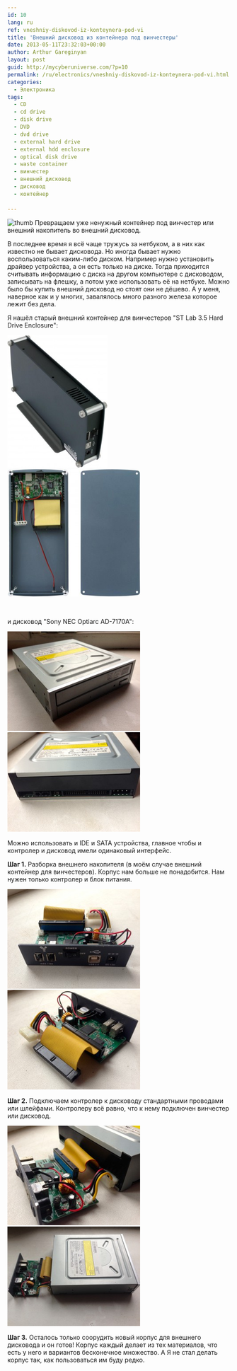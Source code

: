 ```yaml
---
id: 10
lang: ru
ref: vneshniy-diskovod-iz-konteynera-pod-vi
title: 'Внешний дисковод из контейнера под винчестеры'
date: 2013-05-11T23:32:03+00:00
author: Arthur Gareginyan
layout: post
guid: http://mycyberuniverse.com/?p=10
permalink: /ru/electronics/vneshniy-diskovod-iz-konteynera-pod-vi.html
categories:
  - Электроника
tags:
  - CD
  - cd drive
  - disk drive
  - DVD
  - dvd drive
  - external hard drive
  - external hdd enclosure
  - optical disk drive
  - waste container
  - винчестер
  - внешний дисковод
  - дисковод
  - контейнер

---
```


![thumb]()
Превращаем уже ненужный контейнер под винчестер или внешний накопитель во внешний дисковод.

В последнее время я всё чаще тружусь за нетбуком, а в них как известно не бывает дисковода. Но иногда бывает нужно воспользоваться каким-либо диском. Например нужно установить драйвер устройства, а он есть только на диске. Тогда приходится считывать информацию с диска на другом компьютере с дисководом, записывать на флешку, а потом уже использовать её на нетбуке. Можно было бы купить внешний дисковод но стоят они не дёшево. А у меня, наверное как и у многих, завалялось много разного железа которое лежит без дела.

Я нашёл старый внешний контейнер для винчестеров "ST Lab 3.5 Hard Drive Enclosure":

<img class=" size-medium wp-image-619 alignleft" src="/images/p5-226x300.jpg" alt="p5" width="226" height="300" /> <img class=" size-medium wp-image-618 aligncenter" src="/images/p2-300x288.jpg" alt="p2" width="300" height="288" />

&nbsp;

и дисковод "Sony NEC Optiarc AD-7170A":

<img class=" size-medium wp-image-614 alignleft" src="/images/IMG_1480-300x225.jpg" alt="IMG_1480" width="300" height="225" /> <img class=" size-medium wp-image-615 aligncenter" src="/images/IMG_1481-300x225.jpg" alt="IMG_1481" width="300" height="225" />

Можно использовать и IDE и SATA устройства, главное чтобы и контролер и дисковод имели одинаковый интерфейс.


<strong>Шаг 1.</strong> Разборка внешнего накопителя (в моём случае внешний контейнер для винчестеров). Корпус нам больше не понадобится. Нам нужен только контролер и блок питания.

<img class=" size-medium wp-image-612 alignleft" src="/images/IMG_1483-300x225.jpg" alt="IMG_1483" width="300" height="225" /> <img class=" size-medium wp-image-613 aligncenter" src="/images/IMG_1482-300x225.jpg" alt="IMG_1482" width="300" height="225" />

<strong>Шаг 2.</strong> Подключаем контролер к дисководу стандартными проводами или шлейфами. Контролеру всё равно, что к нему подключен винчестер или дисковод.

<img class=" size-medium wp-image-616 alignleft" src="/images/IMG_1479-300x225.jpg" alt="IMG_1479" width="300" height="225" /> <img class="aligncenter size-medium wp-image-617" src="/images/IMG_1478-300x225.jpg" alt="IMG_1478" width="300" height="225" />

<strong>Шаг 3.</strong> Осталось только соорудить новый корпус для внешнего дисковода и он готов! Корпус каждый делает из тех материалов, что есть у него и вариантов бесконечное множество. А Я не стал делать корпус так, как пользоваться им буду редко.
